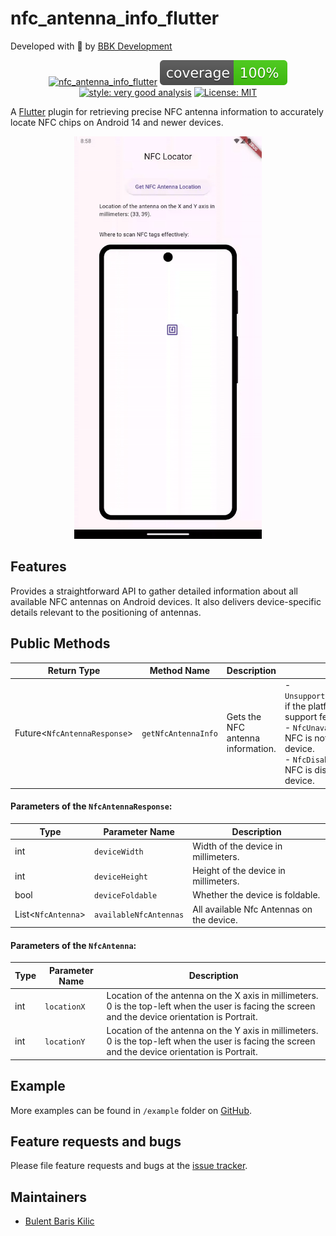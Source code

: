 # nfc_antenna_info_flutter

Developed with 💙 by [BBK Development][bbk_development_link]

<div align="center">

[![nfc_antenna_info_flutter][build_status_badge]][workflow_link]
![coverage][coverage_badge]
[![style: very good analysis][very_good_analysis_badge]][very_good_analysis_link]
[![License: MIT][license_badge]][license_link]

</div>

A [Flutter][flutter_dev_link] plugin for retrieving precise NFC antenna information to accurately locate NFC chips on Android 14 and newer devices.

<p align="center">
    <img src="https://github.com/BBarisKilic/Nfc-Antenna-Info-Flutter/blob/main/nfc_antenna_info_flutter/art/nfc_antenna_info_flutter_gif_1.gif?raw=true" width="300">
</p>

## Features

Provides a straightforward API to gather detailed information about all available NFC antennas on Android devices. It also delivers device-specific details relevant to the positioning of antennas.

## Public Methods

| Return Type | Method Name | Description | Throws
|-------------|----------------|------------------------------------------------------------|------------|
| Future<`NfcAntennaResponse`> | `getNfcAntennaInfo` | Gets the NFC antenna information. | - `UnsupportedFeatureException` if the platform does not support feature. <br> - `NfcUnavailableException` if NFC is not available on the device. <br> - `NfcDisabledException` if NFC is disabled on the device. |

#### Parameters of the `NfcAntennaResponse`:

| Type | Parameter Name | Description
|-------------|----------------|------------------------------------------------------------|
| int | `deviceWidth` | Width of the device in millimeters. |
| int | `deviceHeight` | Height of the device in millimeters. |
| bool | `deviceFoldable` | Whether the device is foldable. |
| List<`NfcAntenna`> | `availableNfcAntennas` | All available Nfc Antennas on the device. |

#### Parameters of the `NfcAntenna`:

| Type | Parameter Name | Description
|-------------|----------------|------------------------------------------------------------|
| int | `locationX` | Location of the antenna on the X axis in millimeters. 0 is the top-left when the user is facing the screen and the device orientation is Portrait. |
| int | `locationY` | Location of the antenna on the Y axis in millimeters. 0 is the top-left when the user is facing the screen and the device orientation is Portrait. |

## Example

More examples can be found in `/example` folder on [GitHub][nfc_antenna_info_flutter_github_link].

## Feature requests and bugs

Please file feature requests and bugs at the [issue tracker][nfc_antenna_info_flutter_issue_link].

## Maintainers

- [Bulent Baris Kilic][maintainer_one_link]

[build_status_badge]: https://github.com/BBarisKilic/Nfc-Antenna-Info-Flutter/actions/workflows/nfc_antenna_info_flutter.yaml/badge.svg
[workflow_link]: https://github.com/BBarisKilic/Nfc-Antenna-Info-Flutter/actions/workflows/nfc_antenna_info_flutter.yaml
[coverage_badge]: coverage_badge.svg
[license_badge]: https://img.shields.io/badge/license-MIT-blue.svg
[license_link]: https://opensource.org/licenses/MIT
[very_good_analysis_badge]: https://img.shields.io/badge/style-very_good_analysis-B22C89.svg
[very_good_analysis_link]: https://pub.dev/packages/very_good_analysis
[bbk_development_link]: https://github.com/BBKDevelopment
[flutter_dev_link]: https://flutter.dev/
[nfc_antenna_info_flutter_github_link]: https://github.com/BBarisKilic/Nfc-Antenna-Info-Flutter/tree/main/nfc_antenna_info_flutter
[nfc_antenna_info_flutter_issue_link]: https://github.com/BBarisKilic/Nfc-Antenna-Info-Flutter/issues
[maintainer_one_link]: https://github.com/BBarisKilic